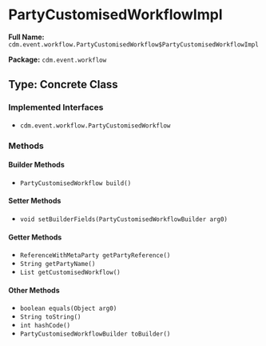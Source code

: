 # PartyCustomisedWorkflowImpl

**Full Name:** `cdm.event.workflow.PartyCustomisedWorkflow$PartyCustomisedWorkflowImpl`

**Package:** `cdm.event.workflow`

## Type: Concrete Class

### Implemented Interfaces

- `cdm.event.workflow.PartyCustomisedWorkflow`

### Methods

#### Builder Methods

- `PartyCustomisedWorkflow build()`

#### Setter Methods

- `void setBuilderFields(PartyCustomisedWorkflowBuilder arg0)`

#### Getter Methods

- `ReferenceWithMetaParty getPartyReference()`
- `String getPartyName()`
- `List getCustomisedWorkflow()`

#### Other Methods

- `boolean equals(Object arg0)`
- `String toString()`
- `int hashCode()`
- `PartyCustomisedWorkflowBuilder toBuilder()`

